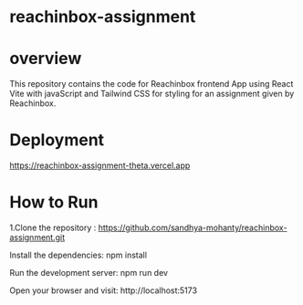 # reachinbox-assignment
# overview
This repository contains the code for Reachinbox frontend App using React Vite with javaScript and Tailwind CSS for styling for an assignment given by Reachinbox.
# Deployment
https://reachinbox-assignment-theta.vercel.app
# How to Run
1.Clone the repository : https://github.com/sandhya-mohanty/reachinbox-assignment.git

Install the dependencies: npm install

Run the development server: npm run dev

Open your browser and visit: http://localhost:5173



